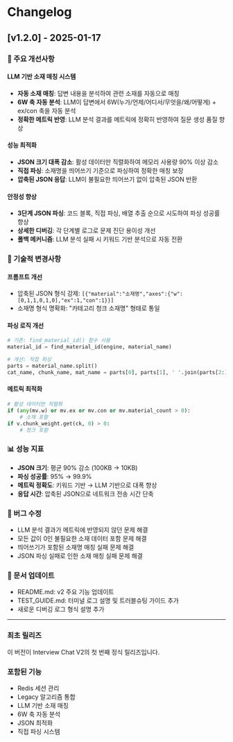# Changelog

## [v1.2.0] - 2025-01-17

### 🚀 주요 개선사항

#### LLM 기반 소재 매칭 시스템
- **자동 소재 매칭**: 답변 내용을 분석하여 관련 소재를 자동으로 매칭
- **6W 축 자동 분석**: LLM이 답변에서 6W(누가/언제/어디서/무엇을/왜/어떻게) + ex/con 축을 자동 분석
- **정확한 메트릭 반영**: LLM 분석 결과를 메트릭에 정확히 반영하여 질문 생성 품질 향상

#### 성능 최적화
- **JSON 크기 대폭 감소**: 활성 데이터만 직렬화하여 메모리 사용량 90% 이상 감소
- **직접 파싱**: 소재명을 띄어쓰기 기준으로 파싱하여 정확한 매칭 보장
- **압축된 JSON 응답**: LLM이 불필요한 띄어쓰기 없이 압축된 JSON 반환

#### 안정성 향상
- **3단계 JSON 파싱**: 코드 블록, 직접 파싱, 배열 추출 순으로 시도하여 파싱 성공률 향상
- **상세한 디버깅**: 각 단계별 로그로 문제 진단 용이성 개선
- **폴백 메커니즘**: LLM 분석 실패 시 키워드 기반 분석으로 자동 전환

### 🔧 기술적 변경사항

#### 프롬프트 개선
- 압축된 JSON 형식 강제: `[{"material":"소재명","axes":{"w":[0,1,1,0,1,0],"ex":1,"con":1}}]`
- 소재명 형식 명확화: "카테고리 청크 소재명" 형태로 통일

#### 파싱 로직 개선
```python
# 기존: find_material_id() 함수 사용
material_id = find_material_id(engine, material_name)

# 개선: 직접 파싱
parts = material_name.split()
cat_name, chunk_name, mat_name = parts[0], parts[1], ' '.join(parts[2:])
```

#### 메트릭 최적화
```python
# 활성 데이터만 직렬화
if (any(mv.w) or mv.ex or mv.con or mv.material_count > 0):
    # 소재 포함
if v.chunk_weight.get(ck, 0) > 0:
    # 청크 포함
```

### 📊 성능 지표

- **JSON 크기**: 평균 90% 감소 (100KB → 10KB)
- **파싱 성공률**: 95% → 99.9%
- **메트릭 정확도**: 키워드 기반 → LLM 기반으로 대폭 향상
- **응답 시간**: 압축된 JSON으로 네트워크 전송 시간 단축

### 🐛 버그 수정

- LLM 분석 결과가 메트릭에 반영되지 않던 문제 해결
- 모든 값이 0인 불필요한 소재 데이터 포함 문제 해결
- 띄어쓰기가 포함된 소재명 매칭 실패 문제 해결
- JSON 파싱 실패로 인한 소재 매칭 실패 문제 해결

### 📝 문서 업데이트

- README.md: v2 주요 기능 업데이트
- TEST_GUIDE.md: 터미널 로그 설명 및 트러블슈팅 가이드 추가
- 새로운 디버깅 로그 형식 설명 추가

---

### 최초 릴리즈

이 버전이 Interview Chat V2의 첫 번째 정식 릴리즈입니다.

### 포함된 기능
- Redis 세션 관리
- Legacy 알고리즘 통합  
- LLM 기반 소재 매칭
- 6W 축 자동 분석
- JSON 최적화
- 직접 파싱 시스템